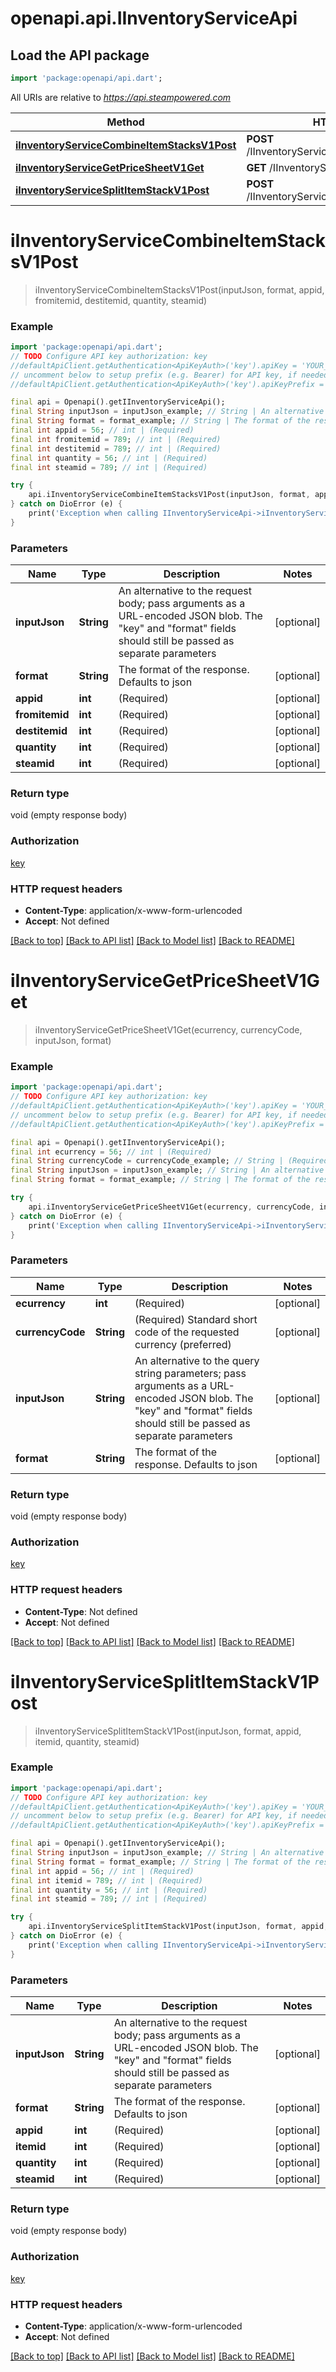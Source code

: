 # openapi.api.IInventoryServiceApi

## Load the API package
```dart
import 'package:openapi/api.dart';
```

All URIs are relative to *https://api.steampowered.com*

Method | HTTP request | Description
------------- | ------------- | -------------
[**iInventoryServiceCombineItemStacksV1Post**](IInventoryServiceApi.md#iinventoryservicecombineitemstacksv1post) | **POST** /IInventoryService/CombineItemStacks/v1 | 
[**iInventoryServiceGetPriceSheetV1Get**](IInventoryServiceApi.md#iinventoryservicegetpricesheetv1get) | **GET** /IInventoryService/GetPriceSheet/v1 | 
[**iInventoryServiceSplitItemStackV1Post**](IInventoryServiceApi.md#iinventoryservicesplititemstackv1post) | **POST** /IInventoryService/SplitItemStack/v1 | 


# **iInventoryServiceCombineItemStacksV1Post**
> iInventoryServiceCombineItemStacksV1Post(inputJson, format, appid, fromitemid, destitemid, quantity, steamid)



### Example
```dart
import 'package:openapi/api.dart';
// TODO Configure API key authorization: key
//defaultApiClient.getAuthentication<ApiKeyAuth>('key').apiKey = 'YOUR_API_KEY';
// uncomment below to setup prefix (e.g. Bearer) for API key, if needed
//defaultApiClient.getAuthentication<ApiKeyAuth>('key').apiKeyPrefix = 'Bearer';

final api = Openapi().getIInventoryServiceApi();
final String inputJson = inputJson_example; // String | An alternative to the request body; pass arguments as a URL-encoded JSON blob. The \"key\" and \"format\" fields should still be passed as separate parameters
final String format = format_example; // String | The format of the response. Defaults to json
final int appid = 56; // int | (Required)
final int fromitemid = 789; // int | (Required)
final int destitemid = 789; // int | (Required)
final int quantity = 56; // int | (Required)
final int steamid = 789; // int | (Required)

try {
    api.iInventoryServiceCombineItemStacksV1Post(inputJson, format, appid, fromitemid, destitemid, quantity, steamid);
} catch on DioError (e) {
    print('Exception when calling IInventoryServiceApi->iInventoryServiceCombineItemStacksV1Post: $e\n');
}
```

### Parameters

Name | Type | Description  | Notes
------------- | ------------- | ------------- | -------------
 **inputJson** | **String**| An alternative to the request body; pass arguments as a URL-encoded JSON blob. The \"key\" and \"format\" fields should still be passed as separate parameters | [optional] 
 **format** | **String**| The format of the response. Defaults to json | [optional] 
 **appid** | **int**| (Required) | [optional] 
 **fromitemid** | **int**| (Required) | [optional] 
 **destitemid** | **int**| (Required) | [optional] 
 **quantity** | **int**| (Required) | [optional] 
 **steamid** | **int**| (Required) | [optional] 

### Return type

void (empty response body)

### Authorization

[key](../README.md#key)

### HTTP request headers

 - **Content-Type**: application/x-www-form-urlencoded
 - **Accept**: Not defined

[[Back to top]](#) [[Back to API list]](../README.md#documentation-for-api-endpoints) [[Back to Model list]](../README.md#documentation-for-models) [[Back to README]](../README.md)

# **iInventoryServiceGetPriceSheetV1Get**
> iInventoryServiceGetPriceSheetV1Get(ecurrency, currencyCode, inputJson, format)



### Example
```dart
import 'package:openapi/api.dart';
// TODO Configure API key authorization: key
//defaultApiClient.getAuthentication<ApiKeyAuth>('key').apiKey = 'YOUR_API_KEY';
// uncomment below to setup prefix (e.g. Bearer) for API key, if needed
//defaultApiClient.getAuthentication<ApiKeyAuth>('key').apiKeyPrefix = 'Bearer';

final api = Openapi().getIInventoryServiceApi();
final int ecurrency = 56; // int | (Required)
final String currencyCode = currencyCode_example; // String | (Required) Standard short code of the requested currency (preferred)
final String inputJson = inputJson_example; // String | An alternative to the query string parameters; pass arguments as a URL-encoded JSON blob. The \"key\" and \"format\" fields should still be passed as separate parameters
final String format = format_example; // String | The format of the response. Defaults to json

try {
    api.iInventoryServiceGetPriceSheetV1Get(ecurrency, currencyCode, inputJson, format);
} catch on DioError (e) {
    print('Exception when calling IInventoryServiceApi->iInventoryServiceGetPriceSheetV1Get: $e\n');
}
```

### Parameters

Name | Type | Description  | Notes
------------- | ------------- | ------------- | -------------
 **ecurrency** | **int**| (Required) | [optional] 
 **currencyCode** | **String**| (Required) Standard short code of the requested currency (preferred) | [optional] 
 **inputJson** | **String**| An alternative to the query string parameters; pass arguments as a URL-encoded JSON blob. The \"key\" and \"format\" fields should still be passed as separate parameters | [optional] 
 **format** | **String**| The format of the response. Defaults to json | [optional] 

### Return type

void (empty response body)

### Authorization

[key](../README.md#key)

### HTTP request headers

 - **Content-Type**: Not defined
 - **Accept**: Not defined

[[Back to top]](#) [[Back to API list]](../README.md#documentation-for-api-endpoints) [[Back to Model list]](../README.md#documentation-for-models) [[Back to README]](../README.md)

# **iInventoryServiceSplitItemStackV1Post**
> iInventoryServiceSplitItemStackV1Post(inputJson, format, appid, itemid, quantity, steamid)



### Example
```dart
import 'package:openapi/api.dart';
// TODO Configure API key authorization: key
//defaultApiClient.getAuthentication<ApiKeyAuth>('key').apiKey = 'YOUR_API_KEY';
// uncomment below to setup prefix (e.g. Bearer) for API key, if needed
//defaultApiClient.getAuthentication<ApiKeyAuth>('key').apiKeyPrefix = 'Bearer';

final api = Openapi().getIInventoryServiceApi();
final String inputJson = inputJson_example; // String | An alternative to the request body; pass arguments as a URL-encoded JSON blob. The \"key\" and \"format\" fields should still be passed as separate parameters
final String format = format_example; // String | The format of the response. Defaults to json
final int appid = 56; // int | (Required)
final int itemid = 789; // int | (Required)
final int quantity = 56; // int | (Required)
final int steamid = 789; // int | (Required)

try {
    api.iInventoryServiceSplitItemStackV1Post(inputJson, format, appid, itemid, quantity, steamid);
} catch on DioError (e) {
    print('Exception when calling IInventoryServiceApi->iInventoryServiceSplitItemStackV1Post: $e\n');
}
```

### Parameters

Name | Type | Description  | Notes
------------- | ------------- | ------------- | -------------
 **inputJson** | **String**| An alternative to the request body; pass arguments as a URL-encoded JSON blob. The \"key\" and \"format\" fields should still be passed as separate parameters | [optional] 
 **format** | **String**| The format of the response. Defaults to json | [optional] 
 **appid** | **int**| (Required) | [optional] 
 **itemid** | **int**| (Required) | [optional] 
 **quantity** | **int**| (Required) | [optional] 
 **steamid** | **int**| (Required) | [optional] 

### Return type

void (empty response body)

### Authorization

[key](../README.md#key)

### HTTP request headers

 - **Content-Type**: application/x-www-form-urlencoded
 - **Accept**: Not defined

[[Back to top]](#) [[Back to API list]](../README.md#documentation-for-api-endpoints) [[Back to Model list]](../README.md#documentation-for-models) [[Back to README]](../README.md)

